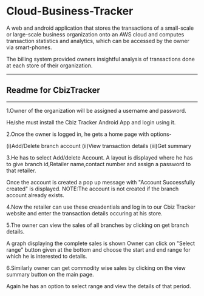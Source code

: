 # Cloud-Business-Tracker

A web and android application that stores the transactions of a small-scale or large-scale business organization onto an AWS
cloud and computes transaction statistics and analytics, which can be accessed by the owner via smart-phones.

The billing system provided owners insightful analysis of transactions done at each store of their organization.

-------------------------------------------------
## Readme for CbizTracker
-------------------------------------------------- 
1.Owner of the organization will be assigned a username and password.

He/she must install the Cbiz Tracker Android App and login using it.

2.Once the owner is logged in, he gets a home page with options-

(i)Add/Delete branch account
(ii)View transaction details
(iii)Get summary

3.He has to select Add/delete Account. A layout is displayed where he has to give branch id,Retailer name,contact number and assign a password to that retailer.

Once the account is created a pop up message with "Account Successfully created" is displayed.
NOTE:The account is not created if the branch account already exists.

4.Now the retailer can use these creadentials and log in to our Cbiz Tracker website and enter the transaction details occuring at his store.

5.The owner can view the sales of all branches by clicking on get branch details.

A graph displaying the complete sales is shown
Owner can click on "Select range" button given at the bottom and choose the start and end range for which he is interested to details.

6.Similarly owner can get commodity wise sales by clicking on the view summary button on the main page.

Again he has an option to select range and view the details of that period.
